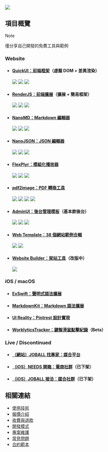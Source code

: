 ![](https://github-readme-stats.vercel.app/api?username=pardnchiu&show_icons=true&hide_border=true)

## 項目概覽
> [!NOTE]
> 僅分享自己開發的免費工具與範例

### Website

- #### [QuickUI：前端框架](https://github.com/pardnchiu/QuickUI)（虛擬 DOM + 差異渲染）
  [![](https://img.shields.io/badge/介紹-5C5C5C)](https://quickui.pardn.io) [![](https://img.shields.io/npm/v/@pardnchiu/quickui)](https://www.npmjs.com/package/@pardnchiu/quickui) [![](https://img.shields.io/jsdelivr/npm/hm/@pardnchiu/quickui)](https://www.jsdelivr.com/package/npm/@pardnchiu/quickui)
- #### [RenderJS：前端擴展](https://github.com/pardnchiu/RenderJS)（擴展 + 簡易框架）
  [![](https://img.shields.io/badge/介紹-5C5C5C)](https://renderjs.pardn.io) [![](https://img.shields.io/npm/v/@pardnchiu/renderjs)](https://www.npmjs.com/package/@pardnchiu/renderjs) [![](https://img.shields.io/jsdelivr/npm/hm/@pardnchiu/renderjs)](https://www.jsdelivr.com/package/npm/@pardnchiu/renderjs)
- #### [NanoMD：Markdown 編輯器](https://github.com/pardnchiu/NanoMD)
  [![](https://img.shields.io/badge/介紹-5C5C5C)](https://nanomd.pardn.io) [![](https://img.shields.io/npm/v/@pardnchiu/nanomd)](https://www.npmjs.com/package/@pardnchiu/nanomd) [![](https://img.shields.io/jsdelivr/npm/hm/@pardnchiu/nanomd)](https://www.jsdelivr.com/package/npm/@pardnchiu/nanomd)
- #### [NanoJSON：JSON 編輯器](https://github.com/pardnchiu/NanoJSON)
  [![](https://img.shields.io/badge/介紹-5C5C5C)](https://nanojson.pardn.io) [![](https://img.shields.io/npm/v/@pardnchiu/nanojson)](https://www.npmjs.com/package/@pardnchiu/nanojson) [![](https://img.shields.io/jsdelivr/npm/hm/@pardnchiu/nanojson)](https://www.jsdelivr.com/package/npm/@pardnchiu/nanojson)
- #### [FlexPlyr：模組化播放器](https://github.com/pardnchiu/FlexPlyr)
  [![](https://img.shields.io/badge/介紹-5C5C5C)](https://flexplyr.pardn.io) [![](https://img.shields.io/npm/v/@pardnchiu/flexplyr)](https://www.npmjs.com/package/@pardnchiu/flexplyr) [![](https://img.shields.io/jsdelivr/npm/hm/@pardnchiu/flexplyr)](https://www.jsdelivr.com/package/npm/@pardnchiu/flexplyr)
- #### [pdf2image：PDF 轉換工具](https://github.com/pardnchiu/pdf2image)
  [![](https://img.shields.io/badge/介紹-5C5C5C)](https://pardn.io/pdf2image) ![](https://img.shields.io/github/license/pardnchiu/pdf2image) [![](https://img.shields.io/npm/v/@pardnchiu/pdf2image)](https://www.npmjs.com/package/@pardnchiu/pdf2image) [![](https://img.shields.io/jsdelivr/npm/hm/@pardnchiu/pdf2image)](https://www.jsdelivr.com/package/npm/@pardnchiu/pdf2image)
- #### [AdminUI：後台管理模板](https://github.com/pardnchiu/AdminUI)（基本款後台）
  [![](https://img.shields.io/badge/展示-5C5C5C)](https://demo-admin.pardn.io) ![](https://img.shields.io/github/license/pardnchiu/AdminUI) [![](https://img.shields.io/npm/v/@pardnchiu/adminui)](https://www.npmjs.com/package/@pardnchiu/adminui)
- #### [Web Template：38 個網站範例合輯](https://github.com/pardnchiu/web-template)
  [![](https://img.shields.io/badge/展示-5C5C5C)](https://pardn.io/web-template) ![](https://img.shields.io/github/license/pardnchiu/web-template)
- #### [Website Builder：架站工具](https://github.com/pardnchiu/website-builder)（改版中）
  [![](https://img.shields.io/badge/展示-5C5C5C)](https://pardn.io/website-builder)

### iOS / macOS

- #### [ExSwift：聲明式語法擴展](https://github.com/pardnchiu/ExSwift)
- #### [MarkdownKit：Markdown 語法擴展](https://github.com/pardnchiu/MarkdownKit)
- #### [UI Reality：Pintrest 設計實現](https://github.com/pardnchiu/swift-UI-reality)
- #### [WorklyticsTracker：鍵盤滑鼠點擊紀錄](https://github.com/pardnchiu/WorklyticsTracker)（Beta）

### Live / Discontinued

- #### [（網站）JOBALL 找專家：媒合平台](https://joball.tw)
- #### [（iOS）NEEDS 開箱：電商社群](https://appadvice.com/app/e9-96-8b-e7-ae-b1/1460355322.amp)（已下架）
- #### [（iOS）JOBALL 接洽：媒合社群](https://appadvice.com/app/joball-e6-8e-a5-e6-b4-bd/1272878907.amp)（已下架）

## 相關連結

- [使用技術](./使用技術.md)
- [報價介紹](./報價介紹.md)
- [收費與退款](./收費與退款.md)
- [開發模式](./開發模式.md)
- [專案維護](./專案維護.md)
- [常見問題](./常見問題.md)
- [合約範本](./合約範本.md)
